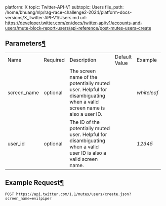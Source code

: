 platform: X
topic: Twitter-API-V1
subtopic: Users
file_path: /home/bhuang/nlp/rag-race-challenge2-2024/platform-docs-versions/X_Twitter-API-V1/Users.md
url: https://developer.twitter.com/en/docs/twitter-api/v1/accounts-and-users/mute-block-report-users/api-reference/post-mutes-users-create

## Parameters[¶](#parameters "Permalink to this headline")

|     |     |     |     |     |
| --- | --- | --- | --- | --- |
| Name | Required | Description | Default Value | Example |
| screen\_name | optional | The screen name of the potentially muted user. Helpful for disambiguating when a valid screen name is also a user ID. |     | _whiteleaf_ |
| user\_id | optional | The ID of the potentially muted user. Helpful for disambiguating when a valid user ID is also a valid screen name. |     | _12345_ |

## Example Request[¶](#example-request "Permalink to this headline")

`POST https://api.twitter.com/1.1/mutes/users/create.json?screen_name=evilpiper`